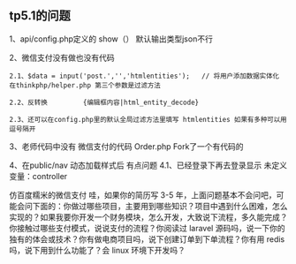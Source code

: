 ## tp5.1的问题

1、api/config.php定义的 show（） 默认输出类型json不行 


2、微信支付没有做也没有代码

    2.1、$data = input('post.','','htmlentities');   // 将用户添加数据实体化 在thinkphp/helper.php 第三个参数是过滤方法
    
    2.2、反转换         {编辑框内容|html_entity_decode} 

    2.3、还可以在config.php里的默认全局过滤方法里填写 htmlentities 如果有多种可以用逗号隔开

3、老师代码中没有 微信支付的代码 Order.php Fork了一个有代码的

4、在public/nav 动态加载样式后 有点问题
    4.1、已经登录下再去登录显示 未定义变量：controller 



仿百度糯米的微信支付
哇，如果你的简历写 3-5 年，上面问题基本不会问吧，可能会问下面的：你做过哪些项目，主要用到哪些知识？项目中遇到什么困难，怎么实现的？如果我要你开发一个财务模块，怎么开发，大致说下流程，多久能完成？你接触过哪些支付模式，说说支付的流程？你阅读过 laravel 源码吗，说一下你的独有的体会或技术？你有做电商项目吗，说下创建订单到下单流程？你有用 redis 吗，说下用到什么功能了？会 linux 环境下开发吗？
